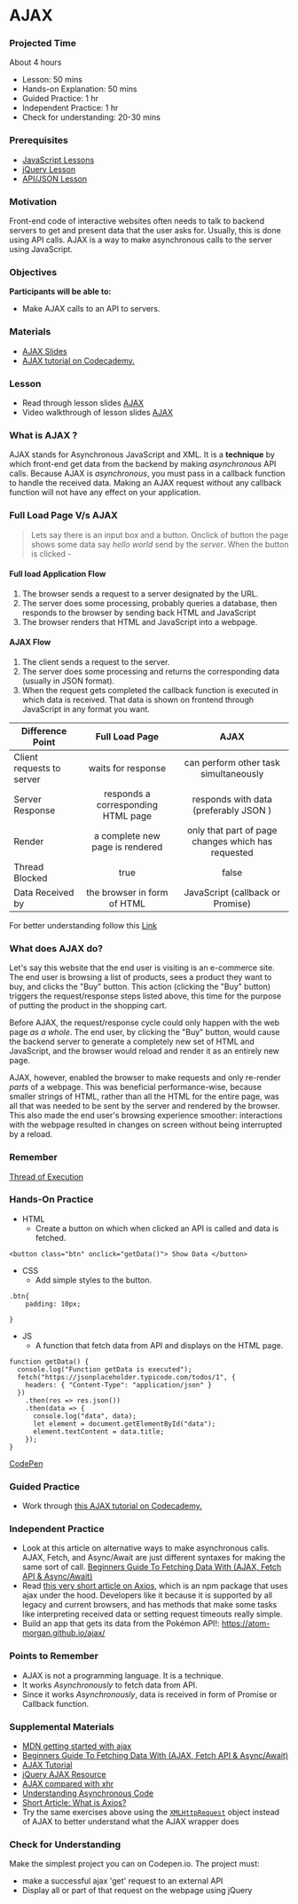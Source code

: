 # AJAX

### Projected Time
About 4 hours

- Lesson: 50 mins
- Hands-on Explanation: 50 mins 
- Guided Practice: 1 hr
- Independent Practice: 1 hr
- Check for understanding: 20-30 mins

### Prerequisites
- [JavaScript Lessons](/javascript)
- [jQuery Lesson](/jquery/jquery.md)
- [API/JSON Lesson](/api/apis-and-json.md)

### Motivation
Front-end code of interactive websites often needs to talk to backend servers to get and present data that the user asks for. Usually, this is done using API calls. AJAX is a way to make asynchronous calls to the server using JavaScript.

### Objectives

**Participants will be able to:**
- Make AJAX calls to an API to servers.

### Materials
- [AJAX Slides](https://docs.google.com/presentation/d/1S3BjcLZNjex2_qiA9MdyJOjWZ_qmJ78STbUeDEyHH_8/edit#slide=id.p)
- [AJAX tutorial on Codecademy.](https://www.codecademy.com/courses/introduction-to-javascript/lessons/requests-i/exercises/requests-intro-i)


### Lesson
- Read through lesson slides [AJAX](https://docs.google.com/presentation/d/1S3BjcLZNjex2_qiA9MdyJOjWZ_qmJ78STbUeDEyHH_8/edit#slide=id.p)
- Video walkthrough of lesson slides [AJAX](https://drive.google.com/file/d/1pLyMqvC-8cFroVTWMUBeG1_BRd4L-rL3/view?usp=sharing)


### What is AJAX ?
AJAX stands for Asynchronous JavaScript and XML. It is a **technique** by which front-end get data from the backend by making *asynchronous* API calls.
Because AJAX is *asynchronous*, you must pass in a callback function to handle the received data. Making an AJAX request without any callback function will not have any effect on your application.

### Full Load Page V/s AJAX
> Lets say there is an input box and a button. Onclick of button the page shows some data say *hello world* send by the *server*. When the button is clicked -  
#### Full load Application Flow
1. The browser sends a request to a server designated by the URL. 
2. The server does some processing, probably queries a database, then responds to the browser by sending back HTML and JavaScript
3. The browser renders that HTML and JavaScript into a webpage.

#### AJAX Flow
1. The client sends a request to the server.
2. The server does some processing and returns the corresponding data (usually in JSON format).
3. When the request gets completed the callback function is executed in which data is received. That data is shown on frontend through JavaScript in any format you want.

| Difference Point        | Full Load Page          | AJAX  |
| ------------- |:-----------------:| :---------:|
| Client requests to server   | waits for response  | can perform other task simultaneously  |
| Server Response       | responds a corresponding HTML page  |  responds with data (preferably JSON ) |
| Render |  a complete new page is rendered   | only that part of page changes which has requested |
| Thread Blocked | true   | false |
| Data Received by | the browser in form of HTML   | JavaScript (callback or Promise) |

For better understanding follow this [Link](https://github.com/ashishnagpal2498/AjaxVsFullLoadPage)


### What does AJAX do?
Let's say this website that the end user is visiting is an e-commerce site. The end user is browsing a list of products, sees a product they want to buy, and clicks the "Buy" button. This action (clicking the "Buy" button) triggers the request/response steps listed above, this time for the purpose of putting the product in the shopping cart.

Before AJAX, the request/response cycle could only happen with the web page *as a whole*. The end user, by clicking the "Buy" button, would cause the backend server to generate a completely new set of HTML and JavaScript, and the browser would reload and render it as an entirely new page.

AJAX, however, enabled the browser to make requests and only re-render *parts* of a webpage. This was beneficial performance-wise, because smaller strings of HTML, rather than all the HTML for the entire page, was all that was needed to be sent by the server and rendered by the browser. This also made the end user's browsing experience smoother: interactions with the webpage resulted in changes on screen without being interrupted by a reload.

### Remember
[Thread of Execution](/javascript/javascript-async-9.md)


### Hands-On Practice 
* HTML
	* Create a button on which when clicked an API is called and data is fetched.
```
<button class="btn" onclick="getData()"> Show Data </button>
```
* CSS
	* Add simple styles to the button.	
```
.btn{
	padding: 10px;

}
```
* JS
  * A function that fetch data from API and displays on the HTML page.
```
function getData() {
  console.log("Function getData is executed");
  fetch("https://jsonplaceholder.typicode.com/todos/1", {
    headers: { "Content-Type": "application/json" }
  })
    .then(res => res.json())
    .then(data => {
      console.log("data", data);
      let element = document.getElementById("data");
      element.textContent = data.title;
    });
}
```

[CodePen](https://codepen.io/ashish24_nagpal/pen/NWqXjWN)

### Guided Practice
- Work through [this AJAX tutorial on Codecademy.](https://www.codecademy.com/courses/introduction-to-javascript/lessons/requests-i/exercises/requests-intro-i)

### Independent Practice
- Look at this article on alternative ways to make asynchronous calls.  AJAX, Fetch, and Async/Await are just different syntaxes for making the same sort of call.  [Beginners Guide To Fetching Data With (AJAX, Fetch API & Async/Await)](https://dev.to/bjhaid_93/beginners-guide-to-fetching-data-with-ajax-fetch-api--asyncawait-3m1l)
- Read [this very short article on Axios](https://flaviocopes.com/axios/), which is an npm package that uses ajax under the hood. Developers like it because it is supported by all legacy and current browsers, and has methods that make some tasks like interpreting received data or setting request timeouts really simple.
- Build an app that gets its data from the Pokémon API!: https://atom-morgan.github.io/ajax/

### Points to Remember
- AJAX is not a programming language. It is a technique.
- It works *Asynchronously* to fetch data from API.
- Since it works *Asynchronously*, data is received in form of Promise or Callback function.

### Supplemental Materials
- [MDN getting started with ajax](https://developer.mozilla.org/en-US/docs/Web/Guide/AJAX/Getting_Started)
- [Beginners Guide To Fetching Data With (AJAX, Fetch API & Async/Await)](https://dev.to/bjhaid_93/beginners-guide-to-fetching-data-with-ajax-fetch-api--asyncawait-3m1l)
- [AJAX Tutorial](https://www.tutorialspoint.com/ajax/)
- [jQuery AJAX Resource](https://learn.jquery.com/ajax/)
- [AJAX compared with xhr](https://blog.garstasio.com/you-dont-need-jquery/ajax/)
- [Understanding Asynchronous Code](https://www.sohamkamani.com/blog/2016/03/14/wrapping-your-head-around-async-programming/)
- [Short Article: What is Axios?](https://flaviocopes.com/axios/)
- Try the same exercises above using the [`XMLHttpRequest`](https://developer.mozilla.org/en-US/docs/Web/API/XMLHttpRequest) object instead of AJAX to better understand what the AJAX wrapper does

### Check for Understanding
Make the simplest project you can on Codepen.io.  The project must:
- make a successful ajax 'get' request to an external API
- Display all or part of that request on the webpage using jQuery
